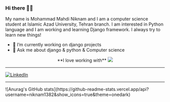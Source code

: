 ### Hi there 👋😉

My name is Mohammad Mahdi Niknam and I am a computer science student at Islamic Azad University, Tehran branch. I am interested in Python language and I am working and learning Django framework. I always try to learn new things!

- 🔭 I’m currently working on django projects
- 💬 Ask me about django & python & Computer science

<p align="center">
  **I love working with**
  <a href="https://skillicons.dev">
    <img src="https://skillicons.dev/icons?i=html,css,python,django,github" />
  </a>
</p>
<hr/>

<div display="flex">
  <a href="https://www.linkedin.com/in/mohammad-mahdi-niknam">
    <img src="https://img.shields.io/badge/linkedin-%230077B5.svg?style=for-the-badge&logo=linkedin&logoColor=white" alt="LinkedIn"/>
  </a>
<div/>
<hr/>
![Anurag's GitHub stats](https://github-readme-stats.vercel.app/api?username=niknam1382&show_icons=true&theme=onedark)
